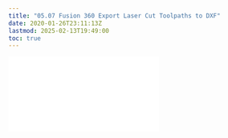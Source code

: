 ```yaml
---
title: "05.07 Fusion 360 Export Laser Cut Toolpaths to DXF"
date: 2020-01-26T23:11:13Z
lastmod: 2025-02-13T19:49:00
toc: true
---
```


![Link to included file content](../../../../digital-fabrication/laser-cutting/export-laser-cut-toolpaths-to-dxf-fusion-360.md)

